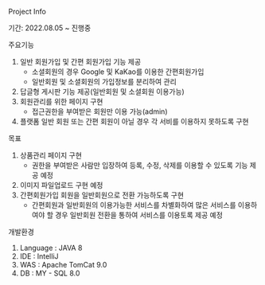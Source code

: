 Project Info

기간: 2022.08.05 ~ 진행중
    
주요기능
1. 일반 회원가입 및 간편 회원가입 기능 제공
    - 소셜회원의 경우 Google 및 KaKao를 이용한 간편회원가입
    - 일반회원 및 소셜회원의 가입정보를 분리하여 관리
2. 답글형 게시판 기능 제공(일반회원 및 소셜회원 이용가능)
3. 회원관리를 위한 페이지 구현
    - 접근권한을 부여받은 회원만 이용 가능(admin)
4. 플랫폼 일반 회원 또는 간편 회원이 아닐 경우 각 서비를 이용하지 못하도록 구현

목표
1. 상품관리 페이지 구현
    - 권한을 부여받은 사람만 입장하여 등록, 수정, 삭제를 이용할 수 있도록 기능 제공 예정
2. 이미지 파일업로드 구현 예정
3. 간편회원가입 회원을 일반회원으로 전환 가능하도록 구현
    - 간편회원과 일반회원의 이용가능한 서비스를 차별화하여 많은 서비스를 이용하여야 할 경우 일반회원 전환을 통하여 서비스를 이용토록 제공 예정

개발환경
1. Language : JAVA 8
2. IDE : IntelliJ
3. WAS : Apache TomCat 9.0
4. DB : MY - SQL 8.0